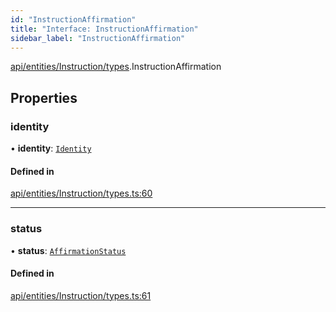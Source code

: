 ```yaml
---
id: "InstructionAffirmation"
title: "Interface: InstructionAffirmation"
sidebar_label: "InstructionAffirmation"
---
```


[api/entities/Instruction/types](../../../../../../modules/API/Entities/Instruction/Types/Types.md).InstructionAffirmation

## Properties

### identity

• **identity**: [`Identity`](../../../../../../classes/API/Entities/Identity/Identity.md)

#### Defined in

[api/entities/Instruction/types.ts:60](https://github.com/PolymeshAssociation/polymesh-sdk/blob/95e180d2/src/api/entities/Instruction/types.ts#L60)

___

### status

• **status**: [`AffirmationStatus`](../../../../../../enums/API/Entities/Instruction/Types/AffirmationStatus/AffirmationStatus.md)

#### Defined in

[api/entities/Instruction/types.ts:61](https://github.com/PolymeshAssociation/polymesh-sdk/blob/95e180d2/src/api/entities/Instruction/types.ts#L61)
